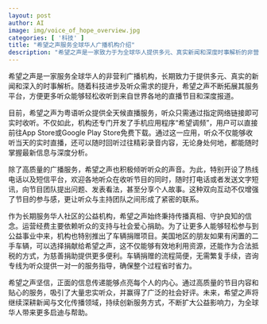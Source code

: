 ```yaml
---
layout: post
author: AI
image: img/voice_of_hope_overview.jpg
categories: [ '科技' ]
title: "希望之声服务全球华人广播机构介绍"
description: "希望之声是一家致力于为全球华人提供多元、真实新闻和深度时事解析的非营利性广播机构。通过全天候粤语直播、手机应用“希望调频”以及多元互动渠道，机构持续扩大服务平台，方便听众随时收听、参与节目互动，并提供二手车辆捐赠等公益项目。希望之声以守护良知、传播真相为宗旨，积极推动社会公益，为全球华人社区带来高质量信息与人文关怀。"
---
```

希望之声是一家服务全球华人的非营利广播机构，长期致力于提供多元、真实的新闻和深入的时事解析。随着科技进步及听众需求的提升，希望之声不断拓展其服务平台，方便更多听众能够轻松收听到来自世界各地的直播节目和深度报道。

目前，希望之声为粤语听众提供全天候直播服务，听众只需通过指定网络链接即可实时收听。不仅如此，机构还专门开发了手机应用程序“希望调频”，用户可以直接前往App Store或Google Play Store免费下载。通过这一应用，听众不仅能够收听当天的实时直播，还可以随时回听过往精彩录音内容，无论身处何地，都能随时掌握最新信息与深度分析。

除了高质量的广播服务，希望之声也积极倾听听众的声音。为此，特别开设了热线电话以及短信平台，欢迎各地听众在收听节目的同时，随时打电话或者发送文字短讯，向节目团队提出问题、发表看法，甚至分享个人故事。这种双向互动不仅增强了节目的参与感，更让听众与主持团队之间形成了紧密的联系。

作为长期服务华人社区的公益机构，希望之声始终秉持传播真相、守护良知的信念。运营经费主要依赖听众的支持与社会爱心捐助。为了让更多人能够轻松参与到公益事业中来，机构也特别推出了车辆捐赠项目。美国地区的朋友如果有闲置的二手车辆，可以选择捐献给希望之声，这不仅能够有效地利用资源，还能作为合法抵税的方式，为慈善捐助提供更多便利。车辆捐赠的流程简便，无需繁复手续，咨询专线为听众提供一对一的服务指导，确保整个过程省时省力。

希望之声坚信，正面的信息传递能够点亮每个人的内心。通过高质量的节目内容和贴心的服务，吸引了大量忠实听众，并赢得了广泛的社会好评。未来，希望之声将继续深耕新闻与文化传播领域，持续创新服务方式，不断扩大公益影响力，为全球华人带来更多启迪与帮助。